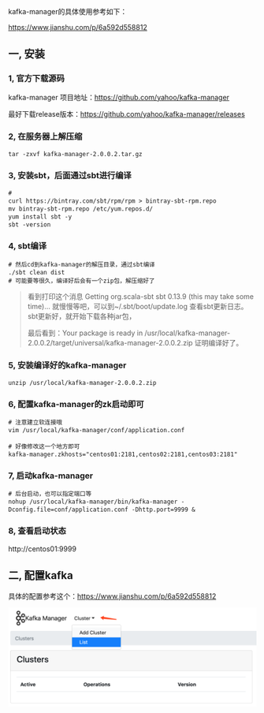 kafka-manager的具体使用参考如下：

https://www.jianshu.com/p/6a592d558812



## 一, 安装

### 1, 官方下载源码

kafka-manager 项目地址：https://github.com/yahoo/kafka-manager

最好下载release版本：https://github.com/yahoo/kafka-manager/releases



### 2, 在服务器上解压缩

```shell
tar -zxvf kafka-manager-2.0.0.2.tar.gz
```



### 3, 安装sbt，后面通过sbt进行编译

```shell
# 
curl https://bintray.com/sbt/rpm/rpm > bintray-sbt-rpm.repo
mv bintray-sbt-rpm.repo /etc/yum.repos.d/
yum install sbt -y
sbt -version
```



### 4, sbt编译

```shell
# 然后cd到kafka-manager的解压目录，通过sbt编译
./sbt clean dist
# 可能要等很久，编译好后会有一个zip包，解压缩好了
```

> 看到打印这个消息 Getting org.scala-sbt sbt 0.13.9  (this may take some time)... 就慢慢等吧，可以到~/.sbt/boot/update.log 查看sbt更新日志。sbt更新好，就开始下载各种jar包，
>
> 最后看到：Your package is ready in /usr/local/kafka-manager-2.0.0.2/target/universal/kafka-manager-2.0.0.2.zip  证明编译好了。



### 5, 安装编译好的kafka-manager

```shell
unzip /usr/local/kafka-manager-2.0.0.2.zip
```



### 6, 配置kafka-manager的zk启动即可

```shell
# 注意建立软连接哦
vim /usr/local/kafka-manager/conf/application.conf

# 好像修改这一个地方即可
kafka-manager.zkhosts="centos01:2181,centos02:2181,centos03:2181"
```



### 7, 启动kafka-manager

```shell
# 后台启动，也可以指定端口等
nohup /usr/local/kafka-manager/bin/kafka-manager -Dconfig.file=conf/application.conf -Dhttp.port=9999 &
```



### 8, 查看启动状态

http://centos01:9999



## 二, 配置kafka

具体的配置参考这个：https://www.jianshu.com/p/6a592d558812

![image-20190724180536665](assets/image-20190724180536665.png)